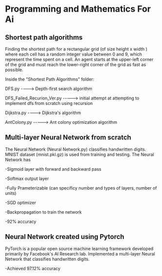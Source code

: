 # Programming and Mathematics For Ai

## Shortest path algorithms
Finding the shortest path for a rectangular grid (of size height x width ) where each cell has a random integer value between
0 and 9, which represent the time spent on a cell. An agent starts at the upper-left corner of the grid and must reach the lower-right
corner of the grid as fast as possible.

Inside the "Shortest Path Algorithms" folder:

DFS.py  ----> Depth-first search algorithm 

DFS_Failed_Recurion_Ver.py  -----> initial attempt at attempting to implement dfs from scratch using recursion 

Dijkstra.py ----> Dijkstra's algorithm  

AntColony.py -----> Ant colony optimization algorithm 


## Multi-layer Neural Network from scratch
The Neural Network (Neural Network.py) classifies handwritten digits. MNIST dataset (mnist.pkl.gz) is used from training and testing. 
The Neural Network has

  -Sigmoid layer with forward and backward pass 

  -Softmax output layer 
  
  -Fully Prameterizable (can specificy number and types of layers, number of units)
  
  -SGD optimizer 
  
  -Backpropagation to train the network 
  
  -92% accuracy
 
## Neural Network created using Pytorch
PyTorch is a popular open source machine learning framework developed primarily by Facebook's AI Research lab. Implemented a multi-layer Neural Network that classifies handwritten digits. 
  
  -Achieved 97.12% accuracy

